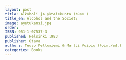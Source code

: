 ```yaml
---
layout: post
title: Alkoholi ja yhteiskunta (384s.)
title_en: Alcohol and the Society
image: ayetukansi.jpg
order:
ISBN: 951-1-07537-3
published: Helsinki 1983
publisher: Otava
authors: Teuvo Peltoniemi & Martti Voipio (toim./ed.)
categories: Books
---
```


